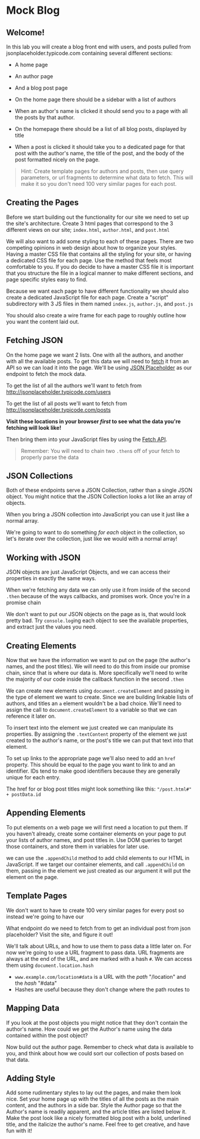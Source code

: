 # Mock Blog

## Welcome!

In this lab you will create a blog front end with users, and posts pulled from jsonplaceholder.typicode.com containing several different sections:

* A home page
* An author page
* And a blog post page

* On the home page there should be a sidebar with a list of authors
* When an author's name is clicked it should send you to a page with all the posts by that author.
* On the homepage there should be a list of all blog posts, displayed by title
* When a post is clicked it should take you to a dedicated page for that post with the author's name, the title of the post, and the body of the post formatted nicely on the page.

> Hint: Create template pages for authors and posts, then use query parameters, or url fragments to determine what data to fetch. This will make it so you don't need 100 very similar pages for each post.

## Creating the Pages

Before we start building out the functionality for our site we need to set up the site's architecture.  Create 3 html pages that correspond to the 3 different views on our site; `index.html`, `author.html`, and `post.html`

We will also want to add some styling to each of these pages. There are two competing opinions in web design about how to organize your styles. Having a master CSS file that contains all the styling for your site, or having a dedicated CSS file for each page. Use the method that feels most comfortable to you. If you do decide to have a master CSS file it is important that you structure the file in a logical manner to make different sections, and page specific styles easy to find.

Because we want each page to have different functionality we should also create a dedicated JavaScript file for each page.  Create a "script" subdirectory with 3 JS files in them named `index.js`, `author.js`, and `post.js`

You should also create a wire frame for each page to roughly outline how you want the content laid out.

## Fetching JSON

On the home page we want 2 lists. One with all the authors, and another with all the available posts. To get this data we will need to [fetch](/lessons/slides/fetching-and-AJAX) it from an API so we can load it into the page. We'll be using [JSON Placeholder](http://jsonplaceholder.typicode.com/) as our endpoint to fetch the mock data.

To get the list of all the authors we'll want to fetch from http://jsonplaceholder.typicode.com/users

To get the list of all posts we'll want to fetch from http://jsonplaceholder.typicode.com/posts

**Visit these locations in your browser *first* to see what the data you're fetching will look like!**

Then bring them into your JavaScript files by using the [Fetch API](https://developer.mozilla.org/en-US/docs/Web/API/Fetch_API/Using_Fetch).

> Remember: You will need to chain two `.then`s off of your fetch to properly parse the data

## JSON Collections

Both of these endpoints serve a JSON Collection, rather than a single JSON object.  You might notice that the JSON Collection looks a lot like an array of objects.

When you bring a JSON collection into JavaScript you can use it just like a normal array.

We're going to want to do something *for each* object in the collection, so let's iterate over the collection, just like we would with a normal array!

## Working with JSON

JSON objects are just JavaScript Objects, and we can access their properties in exactly the same ways.

When we're fetching any data we can only use it from inside of the second `.then` because of the ways callbacks, and promises work. Once you're in a promise chain

We don't want to put our JSON objects on the page as is, that would look pretty bad. Try `console.log`ing each object to see the available properties, and extract just the values you need.

## Creating Elements

Now that we have the information we want to put on the page (the author's names, and the post titles). We will need to do this from inside our promise chain, since that is where our data is. More specifically we'll need to write the majority of our code inside the callback function in the second `.then`

We can create new elements using `document.createElement` and passing in the type of element we want to create. Since we are building linkable lists of authors, and titles an `a` element wouldn't be a bad choice. We'll need to assign the call to `document.createElement` to a variable so that we can reference it later on.

To insert text into the element we just created we can manipulate its properties. By assigning the `.textContent` property of the element we just created to the author's name, or the post's title we can put that text into that element.

To set up links to the appropriate page we'll also need to add an `href` property. This should be equal to the page you want to link to and an identifier. IDs tend to make good identifiers because they are generally unique for each entry.

The href for or blog post titles might look something like this: `"/post.html#" + postData.id`

## Appending Elements

To put elements on a web page we will first need a location to put them. If you haven't already, create some container elements on your page to put your lists of author names, and post titles in. Use DOM queries to target those containers, and store them in variables for later use.

we can use the `.appendChild` method to add child elements to our HTML in JavaScript. If we target our container elements, and call `.appendChild` on them, passing in the element we just created as our argument it will put the element on the page.

## Template Pages

We don't want to have to create 100 very similar pages for every post so instead we're going to have our 

What endpoint do we need to fetch from to get an individual post from json placeholder? Visit the site, and figure it out!

We'll talk about URLs, and how to use them to pass data a little later on. For now we're going to use a URL fragment to pass data. URL fragments are always at the end of the URL, and are marked with a hash `#`. We can access them using `document.location.hash`

* `www.example.com/location#data` is a URL with the *path* "/location" and the *hash* "#data"
* Hashes are useful because they don't change where the path routes to

## Mapping Data

If you look at the post objects you might notice that they don't contain the author's name. How could we get the Author's name using the data contained within the post object?

Now build out the author page. Remember to check what data is available to you, and think about how we could sort our collection of posts based on that data.

## Adding Style

Add some rudimentary styles to lay out the pages, and make them look nice. Set your home page up with the titles of all the posts as the main content, and the authors in a side bar. Style the Author page so that the Author's name is readily apparent, and the article titles are listed below it. Make the post look like a nicely formatted blog post with a bold, underlined title, and the italicize the author's name. Feel free to get creative, and have fun with it!
